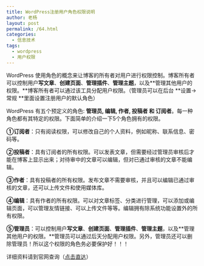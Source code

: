 ```yaml
---
title: WordPress注册用户角色权限说明
author: 老杨
layout: post
permalink: /64.html
categories:
  - 信息技术
tags:
  - wordpress
  - 用户权限
---
```

WordPress 使用角色的概念来让博客的所有者对用户进行权限控制。博客所有者可以控制用户**写文章**、**创建页面**、**管理插件**、**管理主题**，以及**管理其他用户的权限。**博客所有者可以通过该工具分配用户权限。（管理员可以在后台 **设置→常规 **里面设置注册用户的默认角色）

WordPress 有五个预定义的角色: **管理员, 编辑, 作者, 投稿者 和 订阅者**。每一种角色都有其特定的权限。下面简单的介绍一下5个角色拥有的权限。  


  
**①订阅者**：只有阅读权限，可以修改自己的个人资料，例如昵称、联系信息、密码等。

**②投稿者**：具有订阅者的所有权限。可以发表文章，但需要经过管理员审核后才能在博客上显示出来；对待审中的文章可以编辑，但对已通过审核的文章不能编辑。

**③作者**：具有投稿者的所有权限。发布文章不需要审核，并且可以编辑已通过审核的文章，还可以上传文件和使用媒体库。

**④编辑**：具有作者的所有权限。可以对文章标签、分类进行管理，可以添加或编辑页面，可以管理友情链接、可以上传文件等等。编辑拥有除系统功能设置外的所有权限。

**⑤管理员**：可以控制用户**写文章**、**创建页面**、**管理插件**、**管理主题**，以及**管理其他用户的权限。**管理员可以通过后天分配用户权限。另外，管理员还可以删除管理员！所以这个权限的角色务必要保护好！！！

详细资料请到官网查询（<a rel="external nofollow" href="http://codex.wordpress.org/zh-cn:%E7%94%A8%E6%88%B7%E8%A7%92%E8%89%B2%E5%92%8C%E6%9D%83%E9%99%90#.E8.A7.92.E8.89.B2.E6.91.98.E8.A6.81">点击直达</a>）